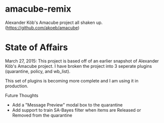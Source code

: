 amacube-remix
=============

Alexander Köb's Amacube project all shaken up. (https://github.com/akoeb/amacube)


State of Affairs
=============

March 27, 2015:
This project is based off of an earlier snapshot of Alexander Köb's Amacube project.  I have broken the project into 3 seperate plugins (quarantine, policy, and wb_list).

This set of plugins is becoming more complete and I am using it in production.


Future Thoughts
- Add a "Message Preview" modal box to the quarantine
- Add support to train SA-Bayes filter when items are Released or Removed from the quarantine
